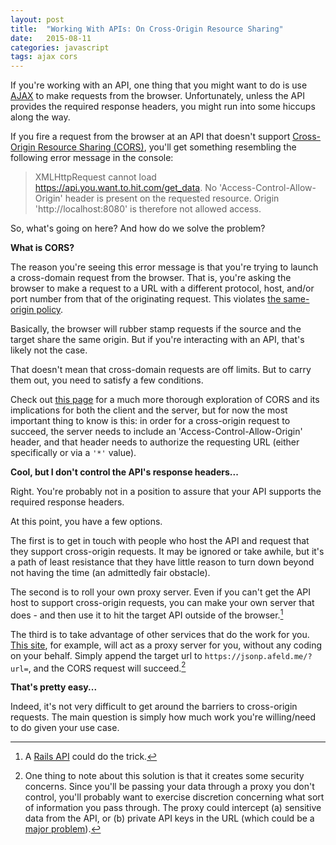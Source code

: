 ```yaml
---
layout: post
title:  "Working With APIs: On Cross-Origin Resource Sharing"
date:   2015-08-11
categories: javascript
tags: ajax cors
--- 
```


If you're working with an API, one thing that you might want to do is use [AJAX][ajax] to make requests from the browser. Unfortunately, unless the API provides the required response headers, you might run into some hiccups along the way.

If you fire a request from the browser at an API that doesn't support [Cross-Origin Resource Sharing (CORS)][cors], you'll get something resembling the following error message in the console:

> XMLHttpRequest cannot load https://api.you.want.to.hit.com/get_data. No 'Access-Control-Allow-Origin' header is present on the requested resource. Origin 'http://localhost:8080' is therefore not allowed access.

So, what's going on here? And how do we solve the problem?

**What is CORS?**

The reason you're seeing this error message is that you're trying to launch a cross-domain request from the browser. That is, you're asking the browser to make a request to a URL with a different protocol, host, and/or port number from that of the originating request. This violates [the same-origin policy][sop]. 

Basically, the browser will rubber stamp requests if the source and the target share the same origin. But if you're interacting with an API, that's likely not the case.

That doesn't mean that cross-domain requests are off limits. But to carry them out, you need to satisfy a few conditions.

Check out [this page][cors_tutorial] for a much more thorough exploration of CORS and its implications for both the client and the server, but for now the most important thing to know is this: in order for a cross-origin request to succeed, the server needs to include an 'Access-Control-Allow-Origin' header, and that header needs to authorize the requesting URL (either specifically or via a `'*'` value).

**Cool, but I don't control the API's response headers...**

Right. You're probably not in a position to assure that your API supports the required response headers.

At this point, you have a few options. 

The first is to get in touch with people who host the API and request that they support cross-origin requests. It may be ignored or take awhile, but it's a path of least resistance that they have little reason to turn down beyond not having the time (an admittedly fair obstacle).

The second is to roll your own proxy server. Even if you can't get the API host to support cross-origin requests, you can make your own server that does - and then use it to hit the target API outside of the browser.[^1]

The third is to take advantage of other services that do the work for you. [This site][json_proxy], for example, will act as a proxy server for you, without any coding on your behalf. Simply append the target url to `https://jsonp.afeld.me/?url=`, and the CORS request will succeed.[^2]

**That's pretty easy...**

Indeed, it's not very difficult to get around the barriers to cross-origin requests. The main question is simply how much work you're willing/need to do given your use case.

[^1]: A [Rails API][rails_api] could do the trick.
[^2]: One thing to note about this solution is that it creates some security concerns. Since you'll be passing your data through a proxy you don't control, you'll probably want to exercise discretion concerning what sort of information you pass through. The proxy could intercept (a) sensitive data from the API, or (b) private API keys in the URL (which could be a [major problem][api_exposure]).

[ajax]: https://en.wikipedia.org/wiki/Ajax_(programming)
[cors]: https://en.wikipedia.org/wiki/Cross-origin_resource_sharing
[sop]: https://en.wikipedia.org/wiki/Same-origin_policy
[cors_tutorial]: http://www.html5rocks.com/en/tutorials/cors/
[json_proxy]: https://jsonp.afeld.me/
[rails_api]: http://edgeguides.rubyonrails.org/api_app.html
[api_exposure]: https://rosspenman.com/api-key-exposure/